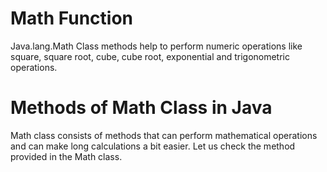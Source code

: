 # Math Function

Java.lang.Math Class methods help to perform numeric operations like square, square root, cube, cube root, exponential and trigonometric operations.

# Methods of Math Class in Java
Math class consists of methods that can perform mathematical operations and can make long calculations a bit easier. Let us check the method provided in the Math class.
